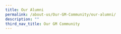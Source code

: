```yaml
---
title: Our Alumni
permalink: /about-us/Our-GM-Community/our-alumni/
description: ""
third_nav_title: Our GM Community
---
```

